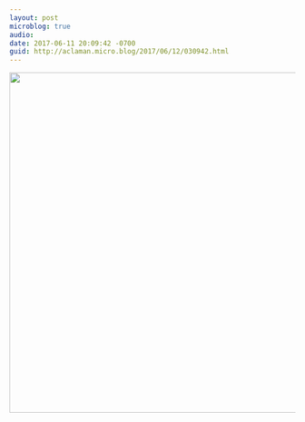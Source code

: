 ```yaml
---
layout: post
microblog: true
audio: 
date: 2017-06-11 20:09:42 -0700
guid: http://aclaman.micro.blog/2017/06/12/030942.html
---
```



<img src="http://micro.alexclaman.com/uploads/2018/47716911d7.jpg" width="600" height="600" />
